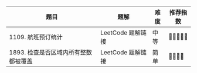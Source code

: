 | 题目 | 题解 | 难度 | 推荐指数 |
| --- | --- | --- | --- |
| 1109. 航班预订统计 | LeetCode 题解链接 | 中等 | 🤩🤩🤩🤩🤩 |
| 1893. 检查是否区域内所有整数都被覆盖 | LeetCode 题解链接 | 简单 | 🤩🤩🤩🤩 |
